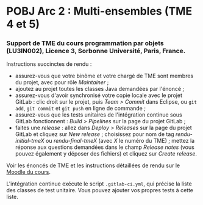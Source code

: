 # POBJ Arc 2 : Multi-ensembles (TME 4 et 5)

### Support de TME du cours programmation par objets (LU3IN002), Licence 3, Sorbonne Université, Paris, France.

Instructions succinctes de rendu :
* assurez-vous que votre binôme et votre chargé de TME sont membres du projet, avec pour rôle _Maintainer_ ;
* ajoutez au projet toutes les classes Java demandées par l'énoncé ;
* assurez-vous d'avoir synchronisé votre copie locale avec le projet GitLab : clic droit sur le projet, puis _Team > Commit_ dans Eclipse, ou `git add`, `git commit` et `git push` en ligne de commande ;
* assurez-vous que les tests unitaires de l'intégration continue sous GitLab fonctionnent : _Build > Pipelines_ sur la page du projet GitLab ;
* faites une _release_ : allez dans _Deploy > Releases_ sur la page du projet GitLab et cliquez sur _New release_ ; choisissez pour nom de tag _rendu-initial-tmeX_ ou _rendu-final-tmeX_ (avec _X_ le numéro du TME) ; mettez la réponse aux questions demandées dans le champ _Release notes_ (vous pouvez également y déposer des fichiers) et cliquez sur _Create release_.

Voir les énoncés de TME et les instructions détaillées de rendu sur le [Moodle du cours](https://moodle-sciences-23.sorbonne-universite.fr/).

L'intégration continue exécute le script `.gitlab-ci.yml`, qui précise la liste des classes de test unitaire. Vous pouvez ajouter vos propres tests à cette liste.

